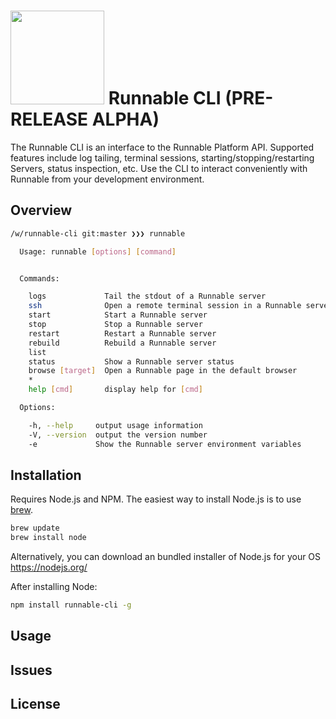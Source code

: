 <img src="https://runnable.io/build/images/runnabear-head.png" width="150"> Runnable CLI (PRE-RELEASE ALPHA)
==========

The Runnable CLI is an interface to the Runnable Platform API. Supported features include log
tailing, terminal sessions, starting/stopping/restarting Servers, status inspection, etc. Use the
CLI to interact conveniently with Runnable from your development environment.

Overview
--------
```sh
/w/runnable-cli git:master ❯❯❯ runnable                                                                   ✱ ◼

  Usage: runnable [options] [command]


  Commands:

    logs             Tail the stdout of a Runnable server
    ssh              Open a remote terminal session in a Runnable server
    start            Start a Runnable server
    stop             Stop a Runnable server
    restart          Restart a Runnable server
    rebuild          Rebuild a Runnable server
    list
    status           Show a Runnable server status
    browse [target]  Open a Runnable page in the default browser
    *
    help [cmd]       display help for [cmd]

  Options:

    -h, --help     output usage information
    -V, --version  output the version number
    -e             Show the Runnable server environment variables
```

Installation
------------
Requires Node.js and NPM. The easiest way to install Node.js is to use [brew](http://brew.sh/).
```sh
brew update
brew install node
```
Alternatively, you can download an bundled installer of Node.js for your OS  
https://nodejs.org/  

After installing Node:
```sh
npm install runnable-cli -g
```

Usage
-----

Issues
------

License
-------
